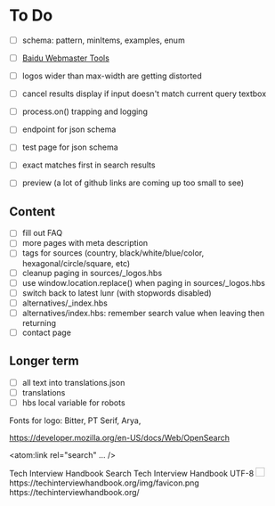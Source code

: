 # To Do


- [ ] schema: pattern, minItems, examples, enum

- [ ] [Baidu Webmaster Tools](https://www.dragonmetrics.com/how-to-optimize-your-site-with-baidu-webmaster-tools/)


- [ ] logos wider than max-width are getting distorted
- [ ] cancel results display if input doesn't match current query textbox
- [ ] process.on() trapping and logging
- [ ] endpoint for json schema
- [ ] test page for json schema
- [ ] exact matches first in search results
- [ ] preview (a lot of github links are coming up too small to see)

## Content

- [ ] fill out FAQ
- [ ] more pages with meta description
- [ ] tags for sources (country, black/white/blue/color, hexagonal/circle/square, etc)
- [ ] cleanup paging in sources/_logos.hbs
- [ ] use window.location.replace() when paging in sources/_logos.hbs
- [ ] switch back to latest lunr (with stopwords disabled)
- [ ] alternatives/_index.hbs
- [ ] alternatives/index.hbs: remember search value when leaving then returning
- [ ] contact page

## Longer term

- [ ] all text into translations.json
- [ ] translations
- [ ] hbs local variable for robots

Fonts for logo: Bitter, PT Serif, Arya,

https://developer.mozilla.org/en-US/docs/Web/OpenSearch

<link rel="search" type="application/opensearchdescription+xml" title="Tech Interview Handbook" href="/opensearch.xml">

<atom:link rel="search" ... />

<OpenSearchDescription xmlns="http://a9.com/-/spec/opensearch/1.1/" xmlns:moz="http://www.mozilla.org/2006/browser/search/">
<ShortName>Tech Interview Handbook</ShortName>
<Description>Search Tech Interview Handbook</Description>
<InputEncoding>UTF-8</InputEncoding>
<Image width="16" height="16" type="image/x-icon">https://techinterviewhandbook.org/img/favicon.png</Image>
<Url type="text/html" method="get" template="https://techinterviewhandbook.org/search?q={searchTerms}"/>
<Url type="application/opensearchdescription+xml" rel="self" template="https://techinterviewhandbook.org/opensearch.xml"/>
<moz:SearchForm>https://techinterviewhandbook.org/</moz:SearchForm>
</OpenSearchDescription>